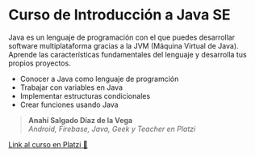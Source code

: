 # Curso de Introducción a Java SE

Java es un lenguaje de programación con el que puedes desarrollar software multiplataforma gracias a la JVM (Máquina Virtual de Java). Aprende las características fundamentales del lenguaje y desarrolla tus propios proyectos.

- Conocer a Java como lenguaje de programción
- Trabajar con variables en Java
- Implementar estructuras condicionales
- Crear funciones usando Java

> **Anahí Salgado Díaz de la Vega**  
> *Android, Firebase, Java, Geek y Teacher en Platzi*

[Link al curso en Platzi 💚](https://platzi.com/cursos/java-basico/)


